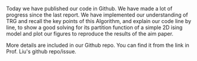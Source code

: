 Today we have published our code in Github. We have made a lot of progress since the last report. We have implemented our understanding of TRG and recall the key points of this Algorithm, and explain our code line by line, to show a good solving for its partition function of a simple 2D ising model and plot our figures to reproduce the results of the aim paper. 

More details are included in our Github repo. You can find it from the link in Prof. Liu's github repo/issue.